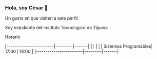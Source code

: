 


### Hola, soy César 👋


Un gusto en que visiten a este perfil

Soy estudiante del Instituto Tecnologico de Tijuana







Horario


|------------------------|---------|-------|
|                        |         |       |
|  Sistemas  Programables| 17:00 	 | 18:00 |
|------------------------|---------|-------|


